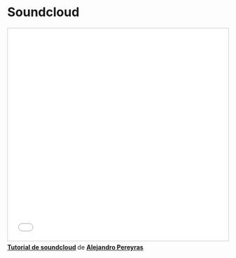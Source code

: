 # Soundcloud

<iframe src="//www.slideshare.net/slideshow/embed_code/key/9bNPURxdzM8HUb" width="595" height="485" frameborder="0" marginwidth="0" marginheight="0" scrolling="no" style="border:1px solid #CCC; border-width:1px; margin-bottom:5px; max-width: 100%;" allowfullscreen> </iframe> <div style="margin-bottom:5px"> <strong> <a href="//www.slideshare.net/AlejandroPereyras/tutorial-de-soundcloud" title="Tutorial de soundcloud" target="_blank">Tutorial de soundcloud</a> </strong> de <strong><a href="https://www.slideshare.net/AlejandroPereyras" target="_blank">Alejandro Pereyras</a></strong> </div>

